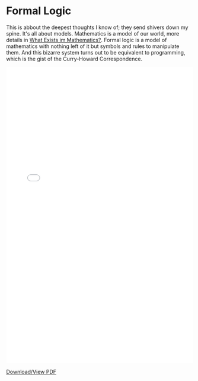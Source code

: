 # Formal Logic


This is abbout the deepest thoughts I know of; they send shivers down my spine.
It's all about models. Mathematics is a model of our world,
more details in [What Exists im Mathematics?](../philosophy/mathematics-existence.md).
Formal logic is a model of mathematics with nothing left of it but symbols and rules to manipulate them.
And this bizarre system turns out to be equivalent to programming, which is the gist of the Curry-Howard Correspondence.


<embed src="../_static/30-formal-logic.pdf" type="application/pdf" width="100%" height="800px" />

[Download/View PDF](../_static/30-formal-logic.pdf)
